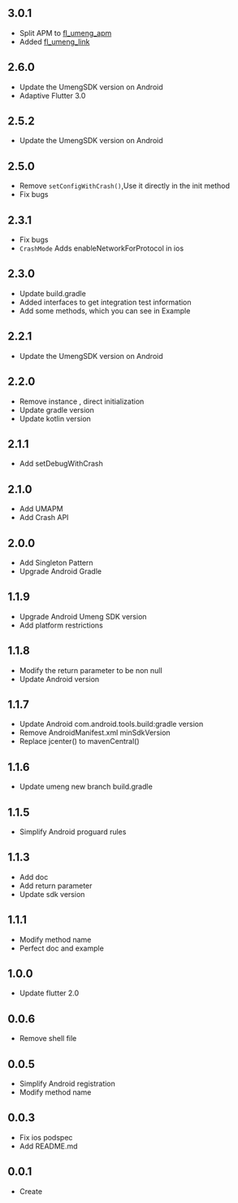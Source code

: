 ## 3.0.1

* Split APM to [fl_umeng_apm](https://pub.dev/packages/fl_umeng_apm)
* Added [fl_umeng_link](https://pub.dev/packages/fl_umeng_link)

## 2.6.0

* Update the UmengSDK version on Android
* Adaptive Flutter 3.0

## 2.5.2

* Update the UmengSDK version on Android

## 2.5.0

* Remove `setConfigWithCrash()`,Use it directly in the init method
* Fix bugs

## 2.3.1

* Fix bugs
* `CrashMode` Adds enableNetworkForProtocol in ios

## 2.3.0

* Update build.gradle
* Added interfaces to get integration test information
* Add some methods, which you can see in Example

## 2.2.1

* Update the UmengSDK version on Android

## 2.2.0

* Remove instance , direct initialization
* Update gradle version
* Update kotlin version

## 2.1.1

* Add setDebugWithCrash

## 2.1.0

* Add UMAPM
* Add Crash API

## 2.0.0

* Add Singleton Pattern
* Upgrade Android Gradle

## 1.1.9

* Upgrade Android Umeng SDK version
* Add platform restrictions

## 1.1.8

* Modify the return parameter to be non null
* Update Android version

## 1.1.7

* Update Android com.android.tools.build:gradle version
* Remove AndroidManifest.xml minSdkVersion
* Replace jcenter() to mavenCentral()

## 1.1.6

* Update umeng new branch build.gradle

## 1.1.5

* Simplify Android proguard rules

## 1.1.3

* Add doc
* Add return parameter
* Update sdk version

## 1.1.1

* Modify method name
* Perfect doc and example

## 1.0.0

* Update flutter 2.0

## 0.0.6

* Remove shell file

## 0.0.5

* Simplify Android registration
* Modify method name

## 0.0.3

* Fix ios podspec
* Add README.md

## 0.0.1

* Create